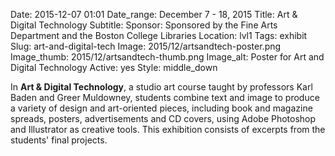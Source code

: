 Date: 2015-12-07 01:01 
Date_range: December 7 - 18, 2015
Title: Art & Digital Technology 
Subtitle: 
Sponsor: Sponsored by the Fine Arts Department and the Boston College Libraries
Location: lvl1
Tags: exhibit
Slug: art-and-digital-tech
Image: 2015/12/artsandtech-poster.png
Image_thumb: 2015/12/artsandtech-thumb.png
Image_alt: Poster for Art and Digital Technology
Active: yes
Style: middle_down

In <strong>Art & Digital Technology</strong>, a studio art course taught by professors Karl Baden and Greer Muldowney, students combine text and image to produce a variety of design and art-oriented pieces, including book and magazine spreads, posters, advertisements and CD covers, using Adobe Photoshop and Illustrator as creative tools. This exhibition consists of excerpts from the students' final projects.